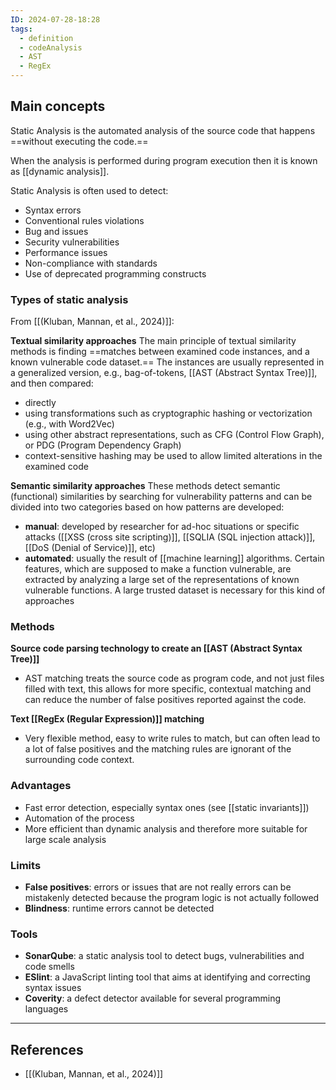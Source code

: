 ```yaml
---
ID: 2024-07-28-18:28
tags:
  - definition
  - codeAnalysis
  - AST
  - RegEx
---
```

## Main concepts

Static Analysis is the automated analysis of the source code that happens ==without executing the code.==

When the analysis is performed during program execution then it is known as [[dynamic analysis]].

Static Analysis is often used to detect:
- Syntax errors
- Conventional rules violations
- Bug and issues
- Security vulnerabilities
- Performance issues
- Non-compliance with standards
- Use of deprecated programming constructs

### Types of static analysis

From [[(Kluban, Mannan, et al., 2024)]]:

**Textual similarity approaches**
The main principle of textual similarity methods is finding ==matches between examined code instances, and a known vulnerable code dataset.==
The instances are usually represented in a generalized version, e.g., bag-of-tokens, [[AST (Abstract Syntax Tree)]], and then compared:
- directly
- using transformations such as cryptographic hashing or vectorization (e.g., with Word2Vec)
- using other abstract representations, such as CFG (Control Flow Graph), or PDG (Program Dependency Graph)
- context-sensitive hashing may be used to allow limited alterations in the examined code 

**Semantic similarity approaches**
These methods detect semantic (functional) similarities by searching for vulnerability patterns and can be divided into two categories based on how patterns are developed:
- **manual**: developed by researcher for ad-hoc situations or specific attacks ([[XSS (cross site scripting)]], [[SQLIA (SQL injection attack)]], [[DoS (Denial of Service)]], etc)
- **automated**: usually the result of [[machine learning]] algorithms. Certain features, which are supposed to make a function vulnerable, are extracted by analyzing a large set of the representations of known vulnerable functions. A large trusted dataset is necessary for this kind of approaches

### Methods

**Source code parsing technology to create an [[AST (Abstract Syntax Tree)]]**
- AST matching treats the source code as program code, and not just files filled with text, this allows for more specific, contextual matching and can reduce the number of false positives reported against the code.

**Text [[RegEx (Regular Expression)]] matching**
- Very flexible method, easy to write rules to match, but can often lead to a lot of false positives and the matching rules are ignorant of the surrounding code context.

### Advantages

- Fast error detection, especially syntax ones (see [[static invariants]])
- Automation of the process
- More efficient than dynamic analysis and therefore more suitable for large scale analysis

### Limits

- **False positives**: errors or issues that are not really errors can be mistakenly detected because the program logic is not actually followed
- **Blindness**: runtime errors cannot be detected

### Tools

- **SonarQube**: a static analysis tool to detect bugs, vulnerabilities and code smells
- **ESlint**: a JavaScript linting tool that aims at identifying and correcting syntax issues
- **Coverity**: a defect detector available for several programming languages

---
## References
- [[(Kluban, Mannan, et al., 2024)]]